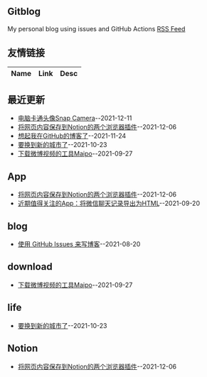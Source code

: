 ## Gitblog
My personal blog using issues and GitHub Actions
[RSS Feed](https://raw.githubusercontent.com/phh95/gitblog/master/feed.xml)     
## 友情链接
| Name | Link | Desc | 
 | ---- | ---- | ---- |
## 最近更新
- [电脑卡通头像Snap Camera](https://github.com/phh95/gitblog/issues/19)--2021-12-11
- [将网页内容保存到Notion的两个浏览器插件](https://github.com/phh95/gitblog/issues/18)--2021-12-06
- [想起我在GitHub的博客了](https://github.com/phh95/gitblog/issues/17)--2021-11-24
- [要换到新的城市了](https://github.com/phh95/gitblog/issues/16)--2021-10-23
- [下载微博视频的工具Maipo](https://github.com/phh95/gitblog/issues/15)--2021-09-27
## App
- [将网页内容保存到Notion的两个浏览器插件](https://github.com/phh95/gitblog/issues/18)--2021-12-06
- [近期值得关注的App：将微信聊天记录导出为HTML](https://github.com/phh95/gitblog/issues/14)--2021-09-20
## blog
- [使用 GitHub Issues 来写博客](https://github.com/phh95/gitblog/issues/4)--2021-08-20
## download
- [下载微博视频的工具Maipo](https://github.com/phh95/gitblog/issues/15)--2021-09-27
## life
- [要换到新的城市了](https://github.com/phh95/gitblog/issues/16)--2021-10-23
## Notion
- [将网页内容保存到Notion的两个浏览器插件](https://github.com/phh95/gitblog/issues/18)--2021-12-06
